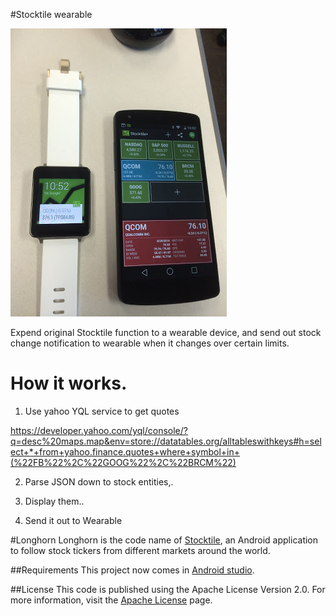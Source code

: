 #Stocktile wearable

![stockwearable](https://github.com/ssegma/longhorn/blob/wear/stockwearable.jpg)

Expend original Stocktile function to a wearable device, and send out stock change notification to wearable when it changes over certain limits.

# How it works.

1. Use yahoo YQL service to get quotes

https://developer.yahoo.com/yql/console/?q=desc%20maps.map&env=store://datatables.org/alltableswithkeys#h=select+*+from+yahoo.finance.quotes+where+symbol+in+(%22FB%22%2C%22GOOG%22%2C%22BRCM%22)

2. Parse JSON down to stock entities,.

3. Display them..

4. Send it out to Wearable


#Longhorn
Longhorn is the code name of [Stocktile](https://play.google.com/store/apps/details?id=com.svpino.longhorn), an Android application to follow stock tickers from different markets around the world.



##Requirements
This project now comes in [Android studio](https://developer.android.com/sdk/installing/studio.html).


##License
This code is published using the Apache License Version 2.0. For more information, visit the [Apache License](http://www.apache.org/licenses/LICENSE-2.0) page.
